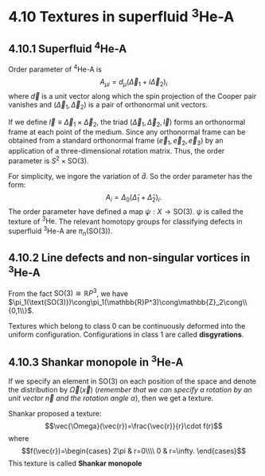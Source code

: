 # 4.10 Textures in superfluid $^3$He-A

## 4.10.1 Superfluid $^4$He-A

Order parameter of $^4$He-A is 
$$A_{\mu i}=d_\mu (\vec{\Delta}_1+i\vec{\Delta}_2)_i$$
where $\vec{d}$ is a unit vector along which the spin projection of the Cooper pair vanishes and $\left(\vec{\Delta}_1,\vec{\Delta}_2\right)$ is a pair of orthonormal unit vectors.

If we define $\vec{l}\equiv\vec{\Delta}_1\times\vec{\Delta}_2$, the triad $(\vec{\Delta}_1,\vec{\Delta}_2,\vec{l})$ forms an orthonormal frame at each point of the medium. Since any orthonormal frame can be obtained from a standard orthonormal frame $(\vec{e}_1,\vec{e}_2,\vec{e}_3)$ by an application of a three-dimensional rotation matrix. Thus, the order parameter is $S^2\times\text{SO(3)}$.

For simplicity, we ingore the variation of $\hat{d}$. So the order parameter has the form:
$$A_i=\Delta_0\left(\hat{\Delta}_1+\hat{\Delta}_2\right)_i.$$
The order parameter have defined a map $\psi:X\rightarrow\text{SO(3)}$. $\psi$ is called the texture of $^3\text{He}$. The relevant homotopy groups for classifying defects in superfluid $^3\text{He-A}$ are $\pi_n(\text{SO(3)})$.

## 4.10.2 Line defects and non-singular vortices in $^3$He-A

From the fact $\text{SO(3)}\cong\mathbb{R}P^3$, we have $\pi_1(\text{SO(3)})\cong\pi_1(\mathbb{R}P^3)\cong\mathbb{Z}_2\cong\\{0,1\\}$.

Textures which belong to class 0 can be continuously deformed into the uniform configuration. Configurations in class 1 are called **disgyrations**.

## 4.10.3 Shankar monopole in $^3$He-A
If we specify an element in $\text{SO(3)}$ on each position of the space and denote the distribution by $\vec{\Omega}\left(\vec{x}\right)$ (*remember that we can specify a rotation by an unit vector $\vec{n}$ and the rotation angle $\alpha$*), then we get a texture.

Shankar proposed a texture:
$$\vec{\Omega}(\vec{r})=\frac{\vec{r}}{r}\cdot f(r)$$
where
$$f(\vec{r})=\begin{cases}
    2\pi & r=0\\\\
    0    & r=\infty.
\end{cases}$$
This texture is called **Shankar monopole**